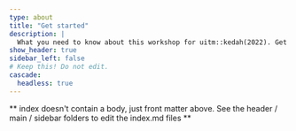 ```yaml
---
type: about
title: "Get started"
description: |
  What you need to know about this workshop for uitm::kedah(2022). Get excited!
show_header: true
sidebar_left: false
# Keep this! Do not edit.
cascade:
  headless: true
---
```


** index doesn't contain a body, just front matter above.
See the header / main / sidebar folders to edit the index.md files **
